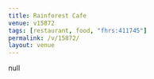 ```yaml
---
title: Rainforest Cafe
venue: v15872
tags: [restaurant, food, "fhrs:411745"]
permalink: /v/15872/
layout: venue
---
```

null